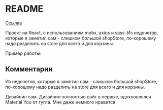 # README #
[Ссылка](http://store-uni.surge.sh/)

Проект на React, с использованием mobx, axios и sass.
Из недочетов, которые я заметил сам - слишком большой shopStore, по-хорошему надо разделить на store для всего и для корзины.

Пример работы:

## Комментарии ##
Из недочетов, которые я заметил сам - слишком большой shopStore, по-хорошему надо разделить на store для всего и для корзины.

Дизайнил сам. Дизайнил полностью сайт в первые, вдохновлялся Material You от гугла. Мне даже немного нравится